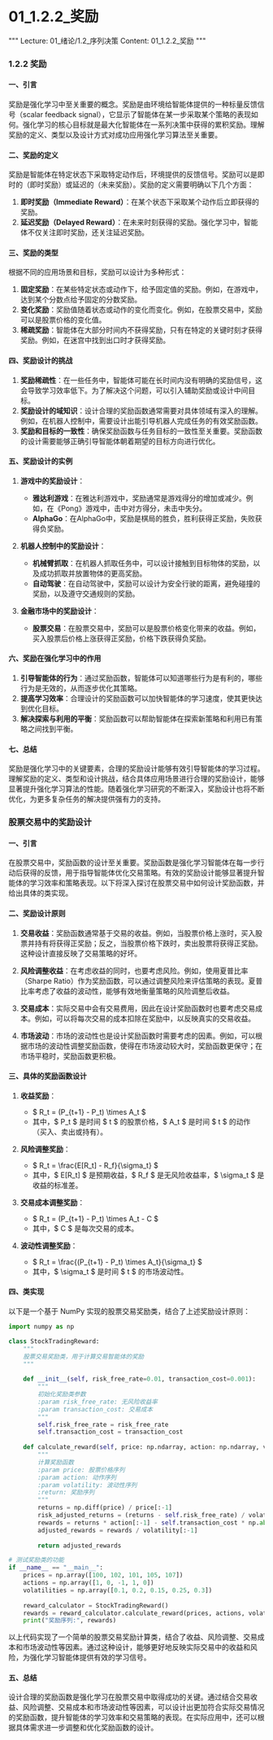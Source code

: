 # 01_1.2.2_奖励

"""
Lecture: 01_绪论/1.2_序列决策
Content: 01_1.2.2_奖励
"""

### 1.2.2 奖励

#### 一、引言
奖励是强化学习中至关重要的概念。奖励是由环境给智能体提供的一种标量反馈信号（scalar feedback signal），它显示了智能体在某一步采取某个策略的表现如何。强化学习的核心目标就是最大化智能体在一系列决策中获得的累积奖励。理解奖励的定义、类型以及设计方式对成功应用强化学习算法至关重要。

#### 二、奖励的定义
奖励是智能体在特定状态下采取特定动作后，环境提供的反馈信号。奖励可以是即时的（即时奖励）或延迟的（未来奖励）。奖励的定义需要明确以下几个方面：
1. **即时奖励（Immediate Reward）**：在某个状态下采取某个动作后立即获得的奖励。
2. **延迟奖励（Delayed Reward）**：在未来时刻获得的奖励。强化学习中，智能体不仅关注即时奖励，还关注延迟奖励。

#### 三、奖励的类型
根据不同的应用场景和目标，奖励可以设计为多种形式：
1. **固定奖励**：在某些特定状态或动作下，给予固定值的奖励。例如，在游戏中，达到某个分数点给予固定的分数奖励。
2. **变化奖励**：奖励值随着状态或动作的变化而变化。例如，在股票交易中，奖励可以是股票价格的变化值。
3. **稀疏奖励**：智能体在大部分时间内不获得奖励，只有在特定的关键时刻才获得奖励。例如，在迷宫中找到出口时才获得奖励。

#### 四、奖励设计的挑战
1. **奖励稀疏性**：在一些任务中，智能体可能在长时间内没有明确的奖励信号，这会导致学习效率低下。为了解决这个问题，可以引入辅助奖励或设计中间目标。
2. **奖励设计的域知识**：设计合理的奖励函数通常需要对具体领域有深入的理解。例如，在机器人控制中，需要设计出能引导机器人完成任务的有效奖励函数。
3. **奖励和目标的一致性**：确保奖励函数与任务目标的一致性至关重要。奖励函数的设计需要能够正确引导智能体朝着期望的目标方向进行优化。

#### 五、奖励设计的实例
1. **游戏中的奖励设计**：
   - **雅达利游戏**：在雅达利游戏中，奖励通常是游戏得分的增加或减少。例如，在《Pong》游戏中，击中对方得分，未击中失分。
   - **AlphaGo**：在AlphaGo中，奖励是棋局的胜负，胜利获得正奖励，失败获得负奖励。

2. **机器人控制中的奖励设计**：
   - **机械臂抓取**：在机器人抓取任务中，可以设计接触到目标物体的奖励，以及成功抓取并放置物体的更高奖励。
   - **自动驾驶**：在自动驾驶中，奖励可以设计为安全行驶的距离，避免碰撞的奖励，以及遵守交通规则的奖励。

3. **金融市场中的奖励设计**：
   - **股票交易**：在股票交易中，奖励可以是股票价格变化带来的收益。例如，买入股票后价格上涨获得正奖励，价格下跌获得负奖励。

#### 六、奖励在强化学习中的作用
1. **引导智能体的行为**：通过奖励函数，智能体可以知道哪些行为是有利的，哪些行为是无效的，从而逐步优化其策略。
2. **提高学习效率**：合理设计的奖励函数可以加快智能体的学习速度，使其更快达到优化目标。
3. **解决探索与利用的平衡**：奖励函数可以帮助智能体在探索新策略和利用已有策略之间找到平衡。

#### 七、总结
奖励是强化学习中的关键要素，合理的奖励设计能够有效引导智能体的学习过程。理解奖励的定义、类型和设计挑战，结合具体应用场景进行合理的奖励设计，能够显著提升强化学习算法的性能。随着强化学习研究的不断深入，奖励设计也将不断优化，为更多复杂任务的解决提供强有力的支持。

### 股票交易中的奖励设计

#### 一、引言
在股票交易中，奖励函数的设计至关重要。奖励函数是强化学习智能体在每一步行动后获得的反馈，用于指导智能体优化交易策略。有效的奖励设计能够显著提升智能体的学习效率和策略表现。以下将深入探讨在股票交易中如何设计奖励函数，并给出具体的类实现。

#### 二、奖励设计原则

1. **交易收益**：奖励函数通常基于交易的收益。例如，当股票价格上涨时，买入股票并持有将获得正奖励；反之，当股票价格下跌时，卖出股票将获得正奖励。这种设计直接反映了交易策略的好坏。

2. **风险调整收益**：在考虑收益的同时，也要考虑风险。例如，使用夏普比率（Sharpe Ratio）作为奖励函数，可以通过调整风险来评估策略的表现。夏普比率考虑了收益的波动性，能够有效地衡量策略的风险调整后收益。

3. **交易成本**：实际交易中会有交易费用，因此在设计奖励函数时也要考虑交易成本。例如，可以将每次交易的成本扣除在奖励中，以反映真实的交易收益。

4. **市场波动**：市场的波动性也是设计奖励函数时需要考虑的因素。例如，可以根据市场的波动性调整奖励函数，使得在市场波动较大时，奖励函数更保守；在市场平稳时，奖励函数更积极。

#### 三、具体的奖励函数设计

1. **收益奖励**：
   - $ R_t = (P_{t+1} - P_t) \times A_t $
   - 其中，$ P_t $ 是时间 $ t $ 的股票价格，$ A_t $ 是时间 $ t $ 的动作（买入、卖出或持有）。

2. **风险调整奖励**：
   - $ R_t = \frac{E[R_t] - R_f}{\sigma_t} $
   - 其中，$ E[R_t] $ 是预期收益，$ R_f $ 是无风险收益率，$ \sigma_t $ 是收益的标准差。

3. **交易成本调整奖励**：
   - $ R_t = (P_{t+1} - P_t) \times A_t - C $
   - 其中，$ C $ 是每次交易的成本。

4. **波动性调整奖励**：
   - $ R_t = \frac{(P_{t+1} - P_t) \times A_t}{\sigma_t} $
   - 其中，$ \sigma_t $ 是时间 $ t $ 的市场波动性。

#### 四、类实现
以下是一个基于 NumPy 实现的股票交易奖励类，结合了上述奖励设计原则：

```python
import numpy as np

class StockTradingReward:
    """
    股票交易奖励类，用于计算交易智能体的奖励
    """
    
    def __init__(self, risk_free_rate=0.01, transaction_cost=0.001):
        """
        初始化奖励类参数
        :param risk_free_rate: 无风险收益率
        :param transaction_cost: 交易成本
        """
        self.risk_free_rate = risk_free_rate
        self.transaction_cost = transaction_cost
    
    def calculate_reward(self, price: np.ndarray, action: np.ndarray, volatility: np.ndarray):
        """
        计算奖励函数
        :param price: 股票价格序列
        :param action: 动作序列
        :param volatility: 波动性序列
        :return: 奖励序列
        """
        returns = np.diff(price) / price[:-1]
        risk_adjusted_returns = (returns - self.risk_free_rate) / volatility[:-1]
        rewards = returns * action[:-1] - self.transaction_cost * np.abs(np.diff(action))
        adjusted_rewards = rewards / volatility[:-1]
        
        return adjusted_rewards

# 测试奖励类的功能
if __name__ == "__main__":
    prices = np.array([100, 102, 101, 105, 107])
    actions = np.array([1, 0, -1, 1, 0])
    volatilities = np.array([0.1, 0.2, 0.15, 0.25, 0.3])
    
    reward_calculator = StockTradingReward()
    rewards = reward_calculator.calculate_reward(prices, actions, volatilities)
    print("奖励序列:", rewards)
```

以上代码实现了一个简单的股票交易奖励计算类，结合了收益、风险调整、交易成本和市场波动性等因素。通过这种设计，能够更好地反映实际交易中的收益和风险，为强化学习智能体提供有效的学习信号。

#### 五、总结
设计合理的奖励函数是强化学习在股票交易中取得成功的关键。通过结合交易收益、风险调整、交易成本和市场波动性等因素，可以设计出更加符合实际交易情况的奖励函数，提升智能体的学习效率和交易策略的表现。在实际应用中，还可以根据具体需求进一步调整和优化奖励函数的设计。